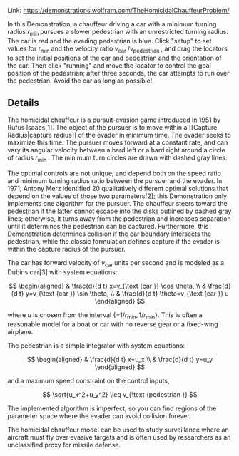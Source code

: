 Link: https://demonstrations.wolfram.com/TheHomicidalChauffeurProblem/

In this Demonstration, a chauffeur driving a car with a minimum turning radius $r_{\text {min }}$ pursues a slower pedestrian with an unrestricted turning radius. The car is red and the evading pedestrian is blue. Click "setup" to set values for $r_{\text {min }}$ and the velocity ratio $v_{\text {car }} / v_{\text {pedestrian }}$, and drag the locators to set the initial positions of the car and pedestrian and the orientation of the car. Then click "running" and move the locator to control the goal position of the pedestrian; after three seconds, the car attempts to run over the pedestrian. Avoid the car as long as possible!

## Details

The homicidal chauffeur is a pursuit-evasion game introduced in 1951 by Rufus Isaacs[1]. The object of the pursuer is to move within a [[Capture Radius|capture radius]] of the evader in minimum time. The evader seeks to maximize this time. The pursuer moves forward at a constant rate, and can vary its angular velocity between a hard left or a hard right around a circle of radius $r_{\text {min }}$. The minimum turn circles are drawn with dashed gray lines.

The optimal controls are not unique, and depend both on the speed ratio and minimum turning radius ratio between the pursuer and the evader. In 1971, Antony Merz identified 20 qualitatively different optimal solutions that depend on the values of those two parameters[2]; this Demonstration only implements one algorithm for the pursuer. The chauffeur steers toward the pedestrian if the latter cannot escape into the disks outlined by dashed gray lines; otherwise, it turns away from the pedestrian and increases separation until it determines the pedestrian can be captured. Furthermore, this Demonstration determines collision if the car boundary intersects the pedestrian, while the classic formulation defines capture if the evader is within the capture radius of the pursuer.

The car has forward velocity of $v_{\text {car }}$ units per second and is modeled as a Dubins car[3] with system equations:

$$
\begin{aligned}
& \frac{d}{d t} x=v_{\text {car }} \cos \theta, \\
& \frac{d}{d t} y=v_{\text {car }} \sin \theta, \\
& \frac{d}{d t} \theta=v_{\text {car }} u
\end{aligned}
$$

where $u$ is chosen from the interval $\left\{-1 / r_{\min }, 1 / r_{\min }\right\}$. This is often a reasonable model for a boat or car with no reverse gear or a fixed-wing airplane.

The pedestrian is a simple integrator with system equations:

$$
\begin{aligned}
& \frac{d}{d t} x=u_x \\
& \frac{d}{d t} y=u_y
\end{aligned}
$$

and a maximum speed constraint on the control inputs,

$$
\sqrt{u_x^2+u_y^2} \leq v_{\text {pedestrian }}
$$


The implemented algorithm is imperfect, so you can find regions of the parameter space where the evader can avoid collision forever.

The homicidal chauffeur model can be used to study surveillance where an aircraft must fly over evasive targets and is often used by researchers as an unclassified proxy for missile defense.